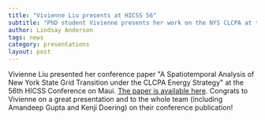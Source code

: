 ```yaml
---
title: "Vivienne Liu presents at HICSS 56"
subtitle: "PhD student Vivienne presents her work on the NYS CLCPA at the Hawaii Internation Conference on Systems Sciences"
author: Lindsay Anderson
tags: news
category: presentations
layout: post
---
```


Vivienne Liu presented her conference paper "A Spatiotemporal Analysis of New York State Grid Transition under the CLCPA Energy Strategy" at the 56th HICSS Conference on Maui. [The paper is available here](https://scholarspace.manoa.hawaii.edu/items/bd07c47b-4888-4e7f-8f49-ad292181f378).   Congrats to Vivienne on a great presentation and to the whole team (including Amandeep Gupta and Kenji Doering) on their conference publication! 
